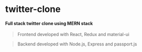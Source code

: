 # twitter-clone

#### Full stack twitter clone using MERN stack

> Frontend developed with React, Redux and material-ui

> Backend developed with Node.js, Express and passport.js
